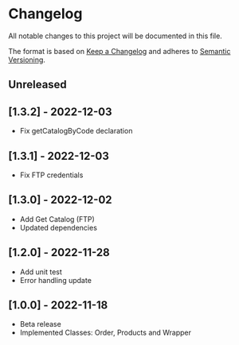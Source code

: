 # Changelog

All notable changes to this project will be documented in this file.

The format is based on [Keep a Changelog](http://keepachangelog.com/en/1.0.0/)
and adheres to [Semantic Versioning](http://semver.org/spec/v2.0.0.html).

## Unreleased

## [1.3.2] - 2022-12-03

- Fix getCatalogByCode declaration

## [1.3.1] - 2022-12-03

- Fix FTP credentials

## [1.3.0] - 2022-12-02

- Add Get Catalog (FTP)
- Updated dependencies

## [1.2.0] - 2022-11-28

- Add unit test
- Error handling update

## [1.0.0] - 2022-11-18

- Beta release
- Implemented Classes: Order, Products and Wrapper
